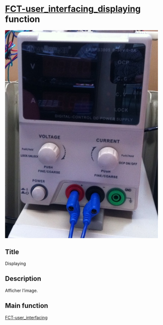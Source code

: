 # [FCT-user_interfacing_displaying]() function
![](viewme.jpg)

## Title
Displaying

## Description
Afficher l’image.

## Main function
[FCT-user_interfacing](../FCT-user_interfacing)
